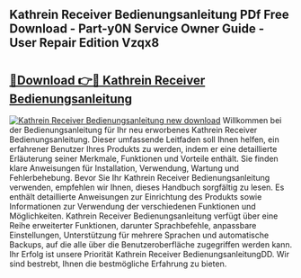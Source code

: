 ## Kathrein Receiver Bedienungsanleitung PDf Free Download - Part-y0N Service Owner Guide - User Repair Edition Vzqx8

# <h2><a href="http://df1e42u.blite.top/?on=Kathrein+Receiver+Bedienungsanleitung">🔗Download 👉🔴 Kathrein Receiver Bedienungsanleitung</a></h2>

[![Kathrein Receiver Bedienungsanleitung new download](https://i.imgur.com/lujVjoI.png)](http://df1e42u.blite.top/?on=Kathrein+Receiver+Bedienungsanleitung)
Willkommen bei der Bedienungsanleitung für Ihr neu erworbenes Kathrein Receiver Bedienungsanleitung. Dieser umfassende Leitfaden soll Ihnen helfen, ein erfahrener Benutzer Ihres Produkts zu werden, indem er eine detaillierte Erläuterung seiner Merkmale, Funktionen und Vorteile enthält. Sie finden klare Anweisungen für Installation, Verwendung, Wartung und Fehlerbehebung. Bevor Sie Ihr Kathrein Receiver Bedienungsanleitung verwenden, empfehlen wir Ihnen, dieses Handbuch sorgfältig zu lesen. Es enthält detaillierte Anweisungen zur Einrichtung des Produkts sowie Informationen zur Verwendung der verschiedenen Funktionen und Möglichkeiten. Kathrein Receiver Bedienungsanleitung verfügt über eine Reihe erweiterter Funktionen, darunter Sprachbefehle, anpassbare Einstellungen, Unterstützung für mehrere Sprachen und automatische Backups, auf die alle über die Benutzeroberfläche zugegriffen werden kann. Ihr Erfolg ist unsere Priorität Kathrein Receiver BedienungsanleitungDD. Wir sind bestrebt, Ihnen die bestmögliche Erfahrung zu bieten.
